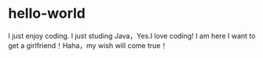 # hello-world
I just enjoy coding.
I just studing Java，Yes.I love coding!
I am here I want to get a girlfriend！Haha，my wish will come true！
